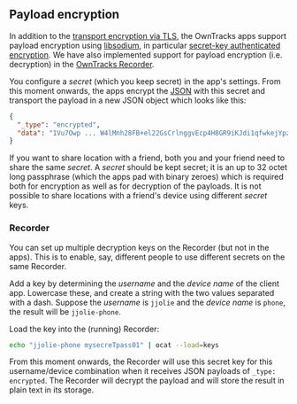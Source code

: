 ## Payload encryption

In addition to the [transport encryption via TLS](tls.md), the OwnTracks apps support payload encryption using [libsodium](https://github.com/jedisct1/libsodium/), in particular [secret-key authenticated encryption](https://download.libsodium.org/doc/secret-key_cryptography/authenticated_encryption.html). We have also implemented support for payload encryption (i.e. decryption) in the [OwnTracks Recorder](https://github.com/owntracks/recorder).

You configure a _secret_ (which you keep secret) in the app's settings. From this moment onwards, the apps encrypt the [JSON](../tech/json.md) with this secret and transport the payload in a new JSON object which looks like this:

```json
{
  "_type": "encrypted",
  "data": "1Vu7Owp ... W4lMnh28FB+el22GsCrlnggvEcp4H8GR9iKJdi1qfwkejYpzrQ+491Mwunjg="
}
```

If you want to share location with a friend, both you and your friend need to share the same _secret_. A _secret_ should be kept secret; it is an up to 32 octet long passphrase (which the apps pad with binary zeroes) which is required both for encryption as well as for decryption of the payloads. It is not possible to share locations with a friend's device using different _secret_ keys.

### Recorder

You can set up multiple decryption keys on the Recorder (but not in the apps). This is to enable, say, different people to use different secrets on the same Recorder.

Add a key by determining the _username_ and the _device name_ of the client app. Lowercase these, and create a string with the two values separated with a dash. Suppose the _username_ is `jjolie` and the _device name_ is `phone`, the result will be `jjolie-phone`.

Load the key into the (running) Recorder:

```bash
echo "jjolie-phone mysecreTpass01" | ocat --load=keys
```

From this moment onwards, the Recorder will use this secret key for this username/device combination when it receives JSON payloads of `_type: encrypted`. The Recorder will decrypt the payload and will store the result in plain text in its storage.
